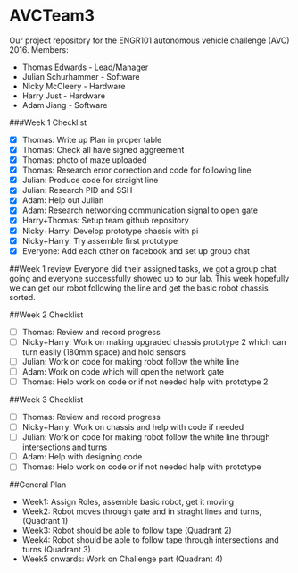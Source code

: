 # AVCTeam3
Our project repository for the ENGR101 autonomous vehicle challenge (AVC) 2016.
Members:
- Thomas Edwards - Lead/Manager
- Julian Schurhammer - Software
- Nicky McCleery - Hardware 
- Harry Just - Hardware
- Adam Jiang - Software


###Week 1 Checklist
- [x] Thomas: Write up Plan in proper table
- [x] Thomas: Check all have signed aggreement 
- [x] Thomas: photo of maze uploaded
- [x] Thomas: Research error correction and code for following line
- [x] Julian: Produce code for straight line
- [x] Julian: Research PID and SSH
- [x] Adam: Help out Julian 
- [x] Adam: Research networking communication signal to open gate
- [x] Harry+Thomas: Setup team github repository
- [x] Nicky+Harry: Develop prototype chassis with pi
- [x] Nicky+Harry: Try assemble first prototype
- [x] Everyone: Add each other on facebook and set up group chat

##Week 1 review
Everyone did their assigned tasks, we got a group chat going and everyone successfully showed up to our lab.
This week hopefully we can get our robot following the line and get the basic robot chassis sorted. 

##Week 2 Checklist
- [ ] Thomas: Review and record progress
- [ ] Nicky+Harry: Work on making upgraded chassis prototype 2 which can turn easily (180mm space) and hold sensors
- [ ] Julian: Work on code for making robot follow the white line
- [ ] Adam: Work on code which will open the network gate
- [ ] Thomas: Help work on code or if not needed help with prototype 2

##Week 3 Checklist
- [ ] Thomas: Review and record progress
- [ ] Nicky+Harry: Work on chassis and help with code if needed
- [ ] Julian: Work on code for making robot follow the white line through intersections and turns
- [ ] Adam: Help with designing code 
- [ ] Thomas: Help work on code or if not needed help with prototype

##General Plan
 - Week1: Assign Roles, assemble basic robot, get it moving
 - Week2: Robot moves through gate and in straght lines and turns, (Quadrant 1)
 - Week3: Robot should be able to follow tape (Quadrant 2)
 - Week4: Robot should be able to follow tape through intersections and turns (Quadrant 3)
 - Week5 onwards: Work on Challenge part (Quadrant 4)
